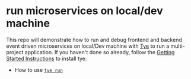 # run microservices on local/dev machine
This repo will demonstrate how to run and debug frontend and backend event driven microservices on local/Dev machine with [Tye](https://github.com/dotnet/tye/blob/main/docs/tutorials/hello-tye/00_run_locally.md) to run a multi-project application. If you haven't done so already, follow the [Getting Started Instructions](https://github.com/dotnet/tye/blob/main/docs/getting_started.md) to install tye.
- How to use [`tye run`](https://github.com/dotnet/tye/blob/main/docs/reference/commandline/tye-run.md)

